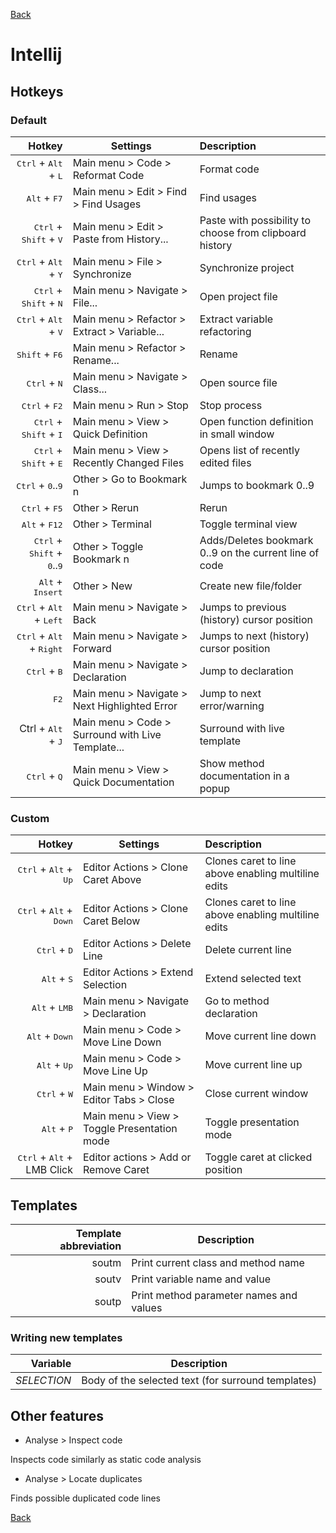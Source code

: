 [Back](../README.md)

# Intellij

## Hotkeys

### Default

Hotkey                                                          | Settings                                          | Description
---:                                                            | ---                                               | :---
<kbd>Ctrl</kbd> + <kbd>Alt</kbd> + <kbd>L</kbd>                 | Main menu > Code > Reformat Code                  | Format code
<kbd>Alt</kbd> + <kbd>F7</kbd>                                  | Main menu > Edit > Find > Find Usages             | Find usages
<kbd>Ctrl</kbd> + <kbd>Shift</kbd> + <kbd>V</kbd>               | Main menu > Edit > Paste from History...          | Paste with possibility to choose from clipboard history
<kbd>Ctrl</kbd> + <kbd>Alt</kbd> + <kbd>Y</kbd>                 | Main menu > File > Synchronize                    | Synchronize project
<kbd>Ctrl</kbd> + <kbd>Shift</kbd> + <kbd>N</kbd>               | Main menu > Navigate > File...                    | Open project file
<kbd>Ctrl</kbd> + <kbd>Alt</kbd> + <kbd>V</kbd>                 | Main menu > Refactor > Extract > Variable...      | Extract variable refactoring
<kbd>Shift</kbd> + <kbd>F6</kbd>                                | Main menu > Refactor > Rename...                  | Rename
<kbd>Ctrl</kbd> + <kbd>N</kbd>                                  | Main menu > Navigate > Class...                   | Open source file
<kbd>Ctrl</kbd> + <kbd>F2</kbd>                                 | Main menu > Run > Stop                            | Stop process
<kbd>Ctrl</kbd> + <kbd>Shift</kbd> + <kbd>I</kbd>               | Main menu > View > Quick Definition               | Open function definition in small window
<kbd>Ctrl</kbd> + <kbd>Shift</kbd> + <kbd>E</kbd>               | Main menu > View > Recently Changed Files         | Opens list of recently edited files
<kbd>Ctrl</kbd> + <kbd>0</kbd>..<kbd>9</kbd>                    | Other > Go to Bookmark n                          | Jumps to bookmark 0..9
<kbd>Ctrl</kbd> + <kbd>F5</kbd>                                 | Other > Rerun                                     | Rerun
<kbd>Alt</kbd> + <kbd>F12</kbd>                                 | Other > Terminal                                  | Toggle terminal view
<kbd>Ctrl</kbd> + <kbd>Shift</kbd> + <kbd>0</kbd>..<kbd>9</kbd> | Other > Toggle Bookmark n                         | Adds/Deletes bookmark 0..9 on the current line of code
<kbd>Alt</kbd> + <kbd>Insert</kbd>                              | Other > New                                       | Create new file/folder
<kbd>Ctrl</kbd> + <kbd>Alt</kbd> + <kbd>Left</kbd>              | Main menu > Navigate > Back                       | Jumps to previous (history) cursor position
<kbd>Ctrl</kbd> + <kbd>Alt</kbd> + <kbd>Right</kbd>             | Main menu > Navigate > Forward                    | Jumps to next (history) cursor position
<kbd>Ctrl</kbd> + <kbd>B</kbd>                                  | Main menu > Navigate > Declaration                | Jump to declaration
<kbd>F2</kbd>                                                   | Main menu > Navigate > Next Highlighted Error     | Jump to next error/warning
<kdb>Ctrl</kbd> + <kbd>Alt</kbd> + <kbd>J</kbd>                 | Main menu > Code > Surround with Live Template... | Surround with live template
<kbd>Ctrl</kbd> + <kbd>Q</kbd>                                  | Main menu > View > Quick Documentation            | Show method documentation in a popup

### Custom

Hotkey                                             | Settings                                    | Description
---:                                               | ---                                         | :---
<kbd>Ctrl</kbd> + <kbd>Alt</kbd> + <kbd>Up</kbd>   | Editor Actions > Clone Caret Above          | Clones caret to line above enabling multiline edits
<kbd>Ctrl</kbd> + <kbd>Alt</kbd> + <kbd>Down</kbd> | Editor Actions > Clone Caret Below          | Clones caret to line above enabling multiline edits
<kbd>Ctrl</kbd> + <kbd>D</kbd>                     | Editor Actions > Delete Line                | Delete current line
<kbd>Alt</kbd> + <kbd>S</kbd>                      | Editor Actions > Extend Selection           | Extend selected text
<kbd>Alt</kbd> + <kbd>LMB</kbd>                    | Main menu > Navigate > Declaration          | Go to method declaration
<kbd>Alt</kbd> + <kbd>Down</kbd>                   | Main menu > Code > Move Line Down           | Move current line down
<kbd>Alt</kbd> + <kbd>Up</kbd>                     | Main menu > Code > Move Line Up             | Move current line up
<kbd>Ctrl</kbd> + <kbd>W</kbd>                     | Main menu > Window > Editor Tabs > Close    | Close current window
<kbd>Alt</kbd> + <kbd>P</kbd>                      | Main menu > View > Toggle Presentation mode | Toggle presentation mode
<kbd>Ctrl</kbd> + <kbd>Alt</kbd> + LMB Click       | Editor actions > Add or Remove Caret        | Toggle caret at clicked position

## Templates

Template abbreviation | Description
---:                  | ---
soutm                 | Print current class and method name
soutv                 | Print variable name and value
soutp                 | Print method parameter names and values

### Writing new templates

Variable    | Description
---:        | ---
$SELECTION$ | Body of the selected text (for surround templates)

## Other features

- Analyse > Inspect code

Inspects code similarly as static code analysis

- Analyse > Locate duplicates

Finds possible duplicated code lines

[Back](../README.md)
